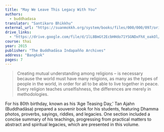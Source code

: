 ```yaml
---
title: "May We Leave This Legacy With You"
authors:
  - buddhadasa
translator: "Santikaro Bhikkhu"
external_url: "https://suanmokkh.org/system/books/files/000/000/097/original/Buddhadasa-May-we-leave-this-legacy-with-you-Section-I.pdf?1599468080"
drive_links:
  - "https://drive.google.com/file/d/1lL8BmGt2EcbHHdo71YSGNDxFhX_oakOl/view?usp=sharing"
course: thai
year: 2015
publisher: "The Buddhadāsa Indapañño Archives"
address: "Bangkok"
pages: 7
---
```


> Creating mutual understanding
among religions – is necessary because the world must
have many religions, as many as the types of people in
the world, in order for all to be able to live together
in peace. Every religion teaches unselfishness, the
differences are merely in methodologies.

For his 80th birthday, known as his ‘Age Teasing Day,’ Tan Ajahn (Buddhadāsa) prepared a souvenir book for his students, featuring Dhamma photos, proverbs, sayings, riddles, and legacies. One section included a concise summary of his teachings, progressing from practical matters to abstract and spiritual legacies, which are presented in this volume.

